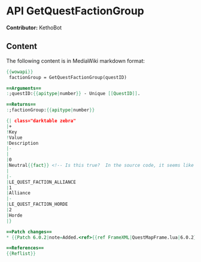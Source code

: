 # API GetQuestFactionGroup

**Contributor:** KethoBot

## Content

The following content is in MediaWiki markdown format:

```mediawiki
{{wowapi}}
 factionGroup = GetQuestFactionGroup(questID)

==Arguments==
:;questID:{{apitype|number}} - Unique [[QuestID]].

==Returns==
:;factionGroup:{{apitype|number}}

{| class="darktable zebra"
|+
!Key
!Value
!Description
|-
|
|0
|Neutral{{fact}} <!-- Is this true?  In the source code, it seems like neutral is just nil. -->
|
|-
|LE_QUEST_FACTION_ALLIANCE
|1
|Alliance
|-
|LE_QUEST_FACTION_HORDE
|2
|Horde
|}

==Patch changes==
* {{Patch 6.0.2|note=Added.<ref>{{ref FrameXML|QuestMapFrame.lua|6.0.2}}</ref>}}

==References==
{{Reflist}}
```